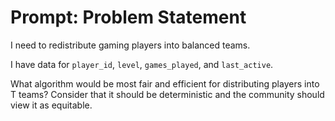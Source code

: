 # Prompt: Problem Statement

I need to redistribute gaming players into balanced teams.

I have data for `player_id`, `level`, `games_played`, and `last_active`.

What algorithm would be most fair and efficient for distributing players into T teams?
Consider that it should be deterministic and the community should view it as equitable.